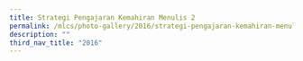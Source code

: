 ```yaml
---
title: Strategi Pengajaran Kemahiran Menulis 2
permalink: /mlcs/photo-gallery/2016/strategi-pengajaran-kemahiran-menulis-2/
description: ""
third_nav_title: "2016"
---
```

